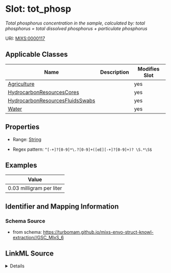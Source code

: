 # Slot: tot_phosp


_Total phosphorus concentration in the sample, calculated by: total phosphorus = total dissolved phosphorus + particulate phosphorus_



URI: [MIXS:0000117](https://w3id.org/mixs/0000117)



<!-- no inheritance hierarchy -->




## Applicable Classes

| Name | Description | Modifies Slot |
| --- | --- | --- |
[Agriculture](Agriculture.md) |  |  yes  |
[HydrocarbonResourcesCores](HydrocarbonResourcesCores.md) |  |  yes  |
[HydrocarbonResourcesFluidsSwabs](HydrocarbonResourcesFluidsSwabs.md) |  |  yes  |
[Water](Water.md) |  |  yes  |







## Properties

* Range: [String](String.md)

* Regex pattern: `^[-+]?[0-9]*\.?[0-9]+([eE][-+]?[0-9]+)? \S.*\S$`






## Examples

| Value |
| --- |
| 0.03 milligram per liter |

## Identifier and Mapping Information







### Schema Source


* from schema: https://turbomam.github.io/mixs-envo-struct-knowl-extraction//GSC_MIxS_6




## LinkML Source

<details>
```yaml
name: tot_phosp
description: 'Total phosphorus concentration in the sample, calculated by: total phosphorus
  = total dissolved phosphorus + particulate phosphorus'
notes:
- phosphorous
- phosphorus
- total
examples:
- value: 0.03 milligram per liter
from_schema: https://turbomam.github.io/mixs-envo-struct-knowl-extraction//GSC_MIxS_6
rank: 1000
slot_uri: MIXS:0000117
multivalued: false
alias: tot_phosp
domain_of:
- Agriculture
- HydrocarbonResourcesCores
- HydrocarbonResourcesFluidsSwabs
- Water
range: string
pattern: ^[-+]?[0-9]*\.?[0-9]+([eE][-+]?[0-9]+)? \S.*\S$

```
</details>
